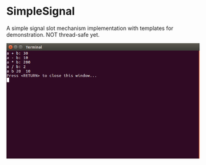 # SimpleSignal

A simple signal slot mechanism implementation with templates for demonstration.
NOT thread-safe yet.

![SimpleSignal](Screenshots/simple_signal.png)
